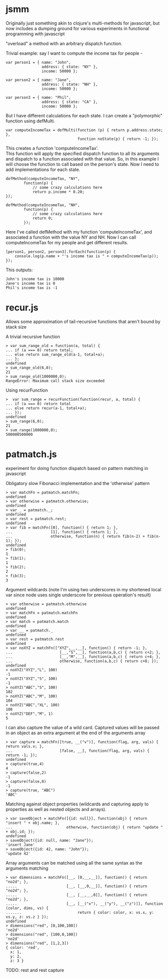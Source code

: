 jsmm
====
Originally just something akin to clojure's multi-methods for javascript, but now includes a dumping ground for various experiments in functional programming with javascript

"overload" a method with an arbitrary dispatch function.

Trivial example: say I want to compute the income tax for people -


    var person1 = { name: "John",
                    address: { state: "NY" },
                    income: 50000 };

    var person2 = { name: "Jane",
                    address: { state: "NH" },
                    income: 50000 };

    var person3 = { name: "Phil",
                    address: { state: "CA" },
                    income: 50000 };
                
But I have different calculations for each state.  I can create a "polymorphic" function using defMulti.


    var computeIncomeTax = defMulti(function (p) { return p.address.state; },
                                    function noState(p) { return -1; });

This creates a function 'computeIncomeTax'.  
This function will apply the specified dispatch function to all its 
arguments and dispatch to a function associated with that value.
So, in this example I will choose the function to call based on the
person's state.  Now I need to add implementations for each state.


    defMethod(computeIncomeTax, "NY", 
            function(p) { 
                // some crazy calculations here
                return p.income * 0.20;
    });
        
    defMethod(computeIncomeTax, "NH", 
            function(p) { 
                // some crazy calculations here
                return 0;
            });

Here I've called defMethod with my function 'computeIncomeTax', and associated
a function with the value NY and NH.  Now I can call computeIncomeTax
for my people and get different results.

    [person1, person2, person3].forEach(function(p) {
        console.log(p.name + "'s income tax is " + computeIncomeTax(p));
    });

This outputs:

    John's income tax is 10000
    Jane's income tax is 0
    Phil's income tax is -1

recur.js
========

Allows some approximation of tail-recursive functions that aren't bound by stack size

A trivial recursive function

    > var sum_range_old = function(a, total) {
    ... if (a === 0) return total;
    ... else return sum_range_old(a-1, total+a);
    ... };
    undefined
    > sum_range_old(6,0);
    21
    > sum_range_old(1000000,0);
    RangeError: Maximum call stack size exceeded

Using recurFunction

    >  var sum_range = recurFunction(function(recur, a, total) {
    ... if (a === 0) return total
    ... else return recur(a-1, total+a);
    ... });
    undefined
    > sum_range(6,0);
    21
    > sum_range(1000000,0);
    500000500000

patmatch.js
===========
experiment for doing function dispatch based on pattern matching in javascript

Obligatory slow Fibonacci implementation and the 'otherwise' pattern

    > var matchFn = patmatch.matchFn;
    undefined
    > var otherwise = patmatch.otherwise;
    undefined
    > var _ = patmatch._;
    undefined
    > var rest = patmatch.rest;
    undefined
    > var fib = matchFn([0], function() { return 1; },
    ...                 [1], function() { return 1; },
    ...                 otherwise, function(n) { return fib(n-2) + fib(n-1); });
    undefined
    > fib(0);
    1
    > fib(1);
    1
    > fib(2);
    2
    > fib(3);
    3

Argument wildcards (note I'm using two underscores in my shortened local var since node uses single underscore for previous operation's result)

    > var otherwise = patmatch.otherwise
    undefined
    > var matchFn = patmatch.matchFn
    undefined
    > var match = patmatch.match
    undefined
    > var __ = patmatch._
    undefined
    > var rest = patmatch.rest
    undefined
    > var noXYZ = matchFn(["XYZ",__,__], function() { return -1; },
    ...                     [__,"S",__], function(a,b,c) { return c+2; },
    ...                     [__,"M",__], function(a,b,c) { return c+4; },
    ...                     otherwise, function(a,b,c) { return c+8; });
    undefined
    > noXYZ("XYZ","L", 100)
    -1
    > noXYZ("XYZ","S", 100)
    -1
    > noXYZ("ABC","S", 100)
    102
    > noXYZ("ABC","M", 100)
    104
    > noXYZ("ABC","XL", 100)
    108
    > noXYZ("DEF","M", 1)
    5

I can also capture the value of a wild card.  Captured values will be passed in an object as an extra argument at the end of the arguments array

    > var capture = matchFn([true, __("v")], function(flag, arg, vals) { return vals.v; },
    ...                     [false, __], function(flag, arg, vals) { return -1; });
    undefined
    > capture(true,4)
    4
    > capture(false,2)
    -1
    > capture(false,8)
    -1
    > capture(true, "ABC")
    'ABC'

Matching against object properties (wildcards and capturing apply to properties as well as nested objects and arrays).

    > var saveObject = matchFn([{id: null}], function(obj) { return "insert " + obj.name; },
    ...                        otherwise, function(obj) { return "update " + obj.id; });
    undefined
    > saveObject({id: null, name: "Jane"});
    'insert Jane'
    > saveObject({id: 42, name: "John"});
    'update 42'

Array arguments can be matched using all the same syntax as the arguments matching

    > var dimensions = matchFn([__, [0,__,__]], function() { return "no2d"; },
    .....                      [__, [__,0,__]], function() { return "no2d"; },
    .....                      [__, [__,__,0]], function() { return "no2d"; },
    .....                      [__, [__("x"), __("y"), __("z")]], function (color, dims, vs) {
    .......                         return { color: color, x: vs.x, y: vs.y, z: vs.z } });
    undefined
    > dimensions("red", [0,100,100])
    'no2d'
    > dimensions("red", [100,0,100])
    'no2d'
    > dimensions("red", [1,2,3])
    { color: 'red',
      x: 1,
      y: 2,
      z: 3 }

TODO: rest and rest capture

